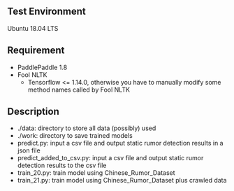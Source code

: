 ## Test Environment
Ubuntu 18.04 LTS

## Requirement 
- PaddlePaddle 1.8
- Fool NLTK
  - Tensorflow <= 1.14.0, otherwise you have to manually modify some method names called by Fool NLTK
  
## Description
- ./data: directory to store all data (possibly) used
- ./work: directory to save trained models
- predict.py: input a csv file and output static rumor detection results in a json file
- predict_added_to_csv.py: input a csv file and output static rumor detection results to the csv file
- train_20.py: train model using Chinese_Rumor_Dataset
- train_21.py: train model using Chinese_Rumor_Dataset plus crawled data
